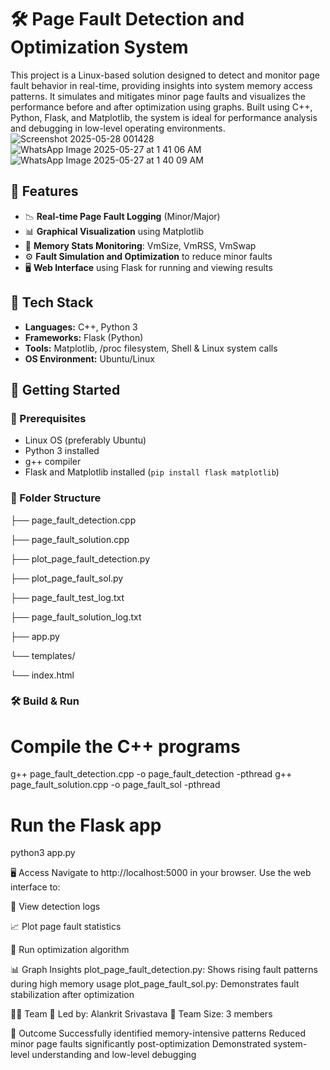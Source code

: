 # 🛠️ Page Fault Detection and Optimization System

This project is a Linux-based solution designed to detect and monitor page fault behavior in real-time, providing insights into system memory access patterns. It simulates and mitigates minor page faults and visualizes the performance before and after optimization using graphs. Built using C++, Python, Flask, and Matplotlib, the system is ideal for performance analysis and debugging in low-level operating environments.
![Screenshot 2025-05-28 001428](https://github.com/user-attachments/assets/e7ab355b-e0a4-4a24-a434-5e168f2bd673)
![WhatsApp Image 2025-05-27 at 1 41 06 AM](https://github.com/user-attachments/assets/ae35b80e-5987-46e7-8663-7fdf9afb46d3)
![WhatsApp Image 2025-05-27 at 1 40 09 AM](https://github.com/user-attachments/assets/6e3218f1-f219-4618-8a59-9e53a01d9701)

## 📌 Features
- 📉 **Real-time Page Fault Logging** (Minor/Major)
- 📊 **Graphical Visualization** using Matplotlib
- 🧠 **Memory Stats Monitoring**: VmSize, VmRSS, VmSwap
- ⚙️ **Fault Simulation and Optimization** to reduce minor faults
- 🖥️ **Web Interface** using Flask for running and viewing results

## 🧰 Tech Stack
- **Languages:** C++, Python 3
- **Frameworks:** Flask (Python)
- **Tools:** Matplotlib, /proc filesystem, Shell & Linux system calls
- **OS Environment:** Ubuntu/Linux

## 🚀 Getting Started
### 🔧 Prerequisites
- Linux OS (preferably Ubuntu)
- Python 3 installed
- g++ compiler
- Flask and Matplotlib installed (`pip install flask matplotlib`)

### 📂 Folder Structure
├── page_fault_detection.cpp

├── page_fault_solution.cpp

├── plot_page_fault_detection.py

├── plot_page_fault_sol.py

├── page_fault_test_log.txt

├── page_fault_solution_log.txt

├── app.py

└── templates/

└── index.html 

### 🛠️ Build & Run

# Compile the C++ programs
g++ page_fault_detection.cpp -o page_fault_detection -pthread
g++ page_fault_solution.cpp -o page_fault_sol -pthread

# Run the Flask app
python3 app.py

🖥️ Access
Navigate to http://localhost:5000 in your browser. Use the web interface to:

📄 View detection logs

📈 Plot page fault statistics

🧩 Run optimization algorithm

📊 Graph Insights
plot_page_fault_detection.py: Shows rising fault patterns during high memory usage
plot_page_fault_sol.py: Demonstrates fault stabilization after optimization

👨‍💻 Team
👤 Led by: Alankrit Srivastava
👥 Team Size: 3 members

🏁 Outcome
Successfully identified memory-intensive patterns
Reduced minor page faults significantly post-optimization
Demonstrated system-level understanding and low-level debugging



